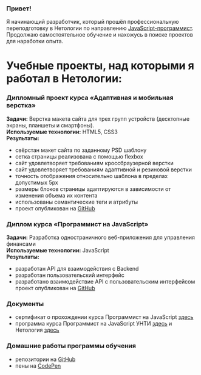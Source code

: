 ### Привет!
Я начинающий разработчик, который прошёл профессиональную переподготовку в Нетологии по направлению [JavaScript-программист](https://cat.2035.university/rall/course/11205/).</br>
Продолжаю самостоятельное обучение и нахожусь в поиске проектов для наработки опыта.

# Учебные проекты, над которыми я работал в Нетологии:

### Дипломный проект курса «Адаптивная и мобильная верстка»
**Задачи:** Верстка макета сайта для трех групп устройств (десктопные экраны, планшеты и смартфоны).</br>
**Используемые технологии:** HTML5, CSS3</br>
**Результаты:** 
* свёрстан макет сайта по заданному PSD шаблону
* сетка страницы реализована с помощью flexbox
* сайт удовлетворяет требованиям кроссбраузерной верстки
* сайт удовлетворяет требованиям адаптивной и резиновой верстки
* точность отображения относительно шаблона в пределах допустимых 5px
* размеры блоков страницы адаптируются в зависимости от изменения объема их контента
* использованы семантические теги и атрибуты
* проект опубликован на [GitHub](https://github.com/Lopaaatin/mq-diplom2.git)


### Диплом курса «Программист на JavaScript»
**Задачи:** Разработка одностраничного веб-приложения для управления финансами</br>
**Используемые технологии:** JavaScript</br>
**Результаты:** 
* разработан API для взаимодействия с Backend
* разработан пользовательский интерфейс
* разработано взаимодействие API с пользовательским интерфейсом
проект опубликован на [GitHub](https://github.com/Lopaaatin/bhj-diploma.git)


### Документы
* сертификат о прохождении курса Программист на JavaScript [здесь](https://github.com/Lopaaatin/Lopaaatin/blob/main/docs/certificate.pdf)
* программа курса Программист на JavaScript УНТИ [здесь](https://cat.2035.university/rall/course/11205/)
 и Нетология [здесь](https://netology.ru/programs/fepdc?notactual=yes#/:~:text=%D0%A1%D0%BE%D0%B2%D0%BC%D0%B5%D1%81%D1%82%D0%BD%D0%BE%20%D1%81-,%D0%9F%D1%80%D0%BE%D0%B3%D1%80%D0%B0%D0%BC%D0%BC%D0%B8%D1%81%D1%82,-%D0%BD%D0%B0%C2%A0JavaScript)
### Домашние работы программы обучения
* репозитории на [GitHub](https://github.com/Lopaaatin?tab=repositories)
* пены на [CodePen](https://codepen.io/lopaaatin)


